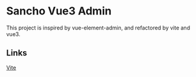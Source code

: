 # Sancho Vue3 Admin

This project is inspired by vue-element-admin, and refactored by vite and vue3.

## Links

[Vite](https://vitejs.dev/)
